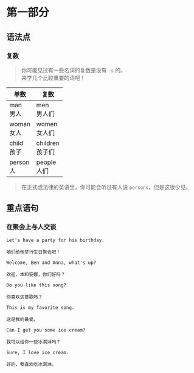 # 第一部分

## 语法点

### 复数

> 你可能见过有一些名词的复数是没有 `-s` 的。  
> 来学几个比较重要的词吧！

| 单数            | 复数                 |
| --------------- | -------------------- |
| man <br> 男人   | men <br> 男人们      |
| woman <br> 女人 | women <br> 女人们    |
| child <br> 孩子 | children <br> 孩子们 |
| person <br> 人  | people <br> 人们     |

> 在正式或法律的英语里，你可能会听过有人说 `persons`，但是这很少见。

## 重点语句

### 在聚会上与人交谈

```text
Let's have a party for his birthday.

咱们给他举行生日聚会吧！
```

```text
Welcome, Ben and Anna, what's up?

欢迎，本和安娜，你们好吗？
```

```text
Do you like this song?

你喜欢这首歌吗？
```

```text
This is my favorite song.

这是我的最爱。
```

```text
Can I get you some ice cream?

我可以给你一些冰淇淋吗？
```

```text
Sure, I love ice cream.

好的，我喜欢吃冰淇淋。
```
